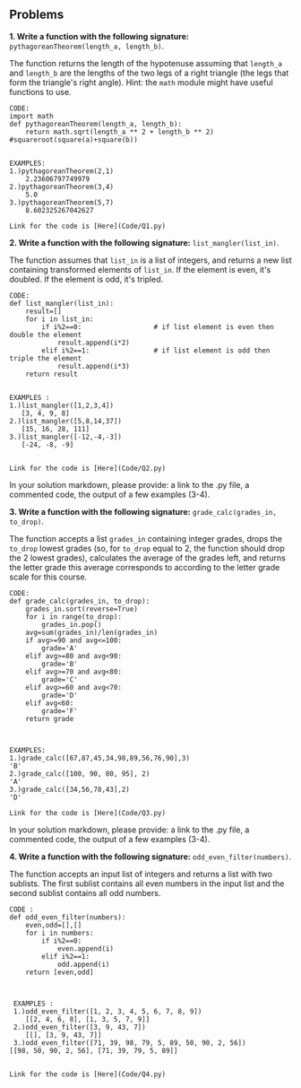 ## Problems

**1. Write a function with the following signature:** `pythagoreanTheorem(length_a, length_b)`. 

The function returns the length of the hypotenuse assuming that `length_a` and `length_b` are the lengths of the two legs of a right triangle (the legs that form the triangle's right angle). Hint: the `math` module might have useful functions to use.


``` 
CODE:
import math
def pythagoreanTheorem(length_a, length_b):
    return math.sqrt(length_a ** 2 + length_b ** 2)      #squareroot(square(a)+square(b))
    
    
EXAMPLES:
1.)pythagoreanTheorem(2,1)
    2.23606797749979
2.)pythagoreanTheorem(3,4)
    5.0
3.)pythagoreanTheorem(5,7)
    8.602325267042627

Link for the code is [Here](Code/Q1.py)

```


**2. Write a function with the following signature:** `list_mangler(list_in)`.

The function assumes that `list_in` is a list of integers, and returns a new list containing transformed elements of `list_in`. If the element is even, it's doubled. If the element is odd, it's tripled.


```
CODE:
def list_mangler(list_in):
    result=[]
    for i in list_in:
        if i%2==0:                  # if list element is even then double the element
            result.append(i*2)
        elif i%2==1:                # if list element is odd then triple the element
            result.append(i*3)
    return result


EXAMPLES :
1.)list_mangler([1,2,3,4])
   [3, 4, 9, 8]
2.)list_mangler([5,8,14,37])
   [15, 16, 28, 111]
3.)list_mangler([-12,-4,-3])
   [-24, -8, -9]


Link for the code is [Here](Code/Q2.py)
```
In your solution markdown, please provide: a link to the .py file, a commented code, the output of a few examples (3-4).

**3. Write a function with the following signature:** `grade_calc(grades_in, to_drop)`.

The function accepts a list `grades_in` containing integer grades, drops the `to_drop` lowest grades (so, for `to_drop` equal to 2, the function should drop the 2 lowest grades), calculates the average of the grades left, and returns the letter grade this average corresponds to according to the letter grade scale for this course.


```
CODE:
def grade_calc(grades_in, to_drop):
    grades_in.sort(reverse=True)
    for i in range(to_drop):
        grades_in.pop()
    avg=sum(grades_in)/len(grades_in)
    if avg>=90 and avg<=100:
        grade='A'
    elif avg>=80 and avg<90:
        grade='B'
    elif avg>=70 and avg<80:
        grade='C'
    elif avg>=60 and avg<70:
        grade='D'
    elif avg<60:
        grade='F'
    return grade
    
    
    
EXAMPLES:
1.)grade_calc([67,87,45,34,98,89,56,76,90],3)
'B'
2.)grade_calc([100, 90, 80, 95], 2)
'A'
3.)grade_calc([34,56,78,43],2)
'D'

Link for the code is [Here](Code/Q3.py)
```
In your solution markdown, please provide: a link to the .py file, a commented code, the output of a few examples (3-4).


**4. Write a function with the following signature:** `odd_even_filter(numbers)`.

The function accepts an input list of integers and returns a list with two sublists. The first sublist contains all even numbers in the input list and the second sublist contains all odd numbers.

```
CODE :
def odd_even_filter(numbers):
    even,odd=[],[]
    for i in numbers:
        if i%2==0:
            even.append(i)
        elif i%2==1:
            odd.append(i)
    return [even,odd]
    
    
    
 EXAMPLES :
 1.)odd_even_filter([1, 2, 3, 4, 5, 6, 7, 8, 9])
    [[2, 4, 6, 8], [1, 3, 5, 7, 9]]
 2.)odd_even_filter([3, 9, 43, 7])
    [[], [3, 9, 43, 7]]
 3.)odd_even_filter([71, 39, 98, 79, 5, 89, 50, 90, 2, 56])
[[98, 50, 90, 2, 56], [71, 39, 79, 5, 89]]


Link for the code is [Here](Code/Q4.py)
```
